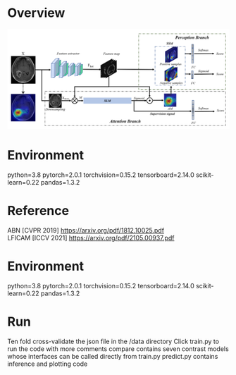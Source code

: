 # Overview
![CAM](CAM.png)

# Environment
python=3.8 pytorch=2.0.1 torchvision=0.15.2 tensorboard=2.14.0 scikit-learn=0.22 pandas=1.3.2

# Reference
ABN [CVPR 2019] https://arxiv.org/pdf/1812.10025.pdf  
LFICAM [ICCV 2021] https://arxiv.org/pdf/2105.00937.pdf  

# Environment
python=3.8 pytorch=2.0.1 torchvision=0.15.2 tensorboard=2.14.0 scikit-learn=0.22 pandas=1.3.2

# Run

Ten fold cross-validate the json file in the /data directory
Click train.py to run the code with more comments
compare contains seven contrast models whose interfaces can be called directly from train.py
predict.py contains inference and plotting code
